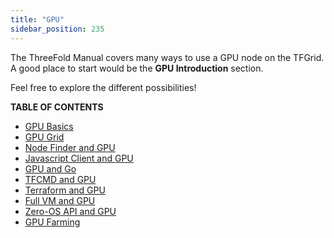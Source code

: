 ```yaml
---
title: "GPU"
sidebar_position: 235
---
```




The ThreeFold Manual covers many ways to use a GPU node on the TFGrid. A good place to start would be the **GPU Introduction** section.

Feel free to explore the different possibilities!

**TABLE OF CONTENTS**

- [GPU Basics](./gpu.md)
- [GPU Grid](./gpu_grid.md)
- [Node Finder and GPU](../../dashboard/deploy/node_finder.md)
- [Javascript Client and GPU](../../developers/grid3_javascript/grid3_javascript_gpu_support.md)
- [GPU and Go](../../developers/grid3_go/grid3_go.md)
- [TFCMD and GPU](../../developers/tfcmd/tfcmd_vm.md)
- [Terraform and GPU](../terraform_toc/terraform_advanced_readme/terraform_gpu_support.md)
- [Full VM and GPU](../../dashboard/deploy/vm_intro/fullVm.md)
- [Zero-OS API and GPU](../../developers/internals/zos/api.md)
- [GPU Farming](../../farmers/farming_optimization/gpu_farming.md)
